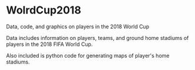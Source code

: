 # WolrdCup2018
Data, code, and graphics on players in the 2018 World Cup

Data includes information on players, teams, and ground home stadiums of players in the 2018 FIFA World Cup.

Also included is python code for generating maps of player's home stadiums. 
